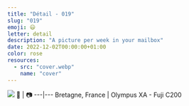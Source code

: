 ```yaml
---
title: "Détail - 019"
slug: "019"
emoji: 😃
letter: detail
description: "A picture per week in your mailbox"
date: 2022-12-02T00:00:00+01:00
color: rose
resources:
  - src: "cover.webp"
    name: "cover"
---
```

![](cover)
📍 | 📷
---|---
Bretagne, France | Olympus XA - Fuji C200
